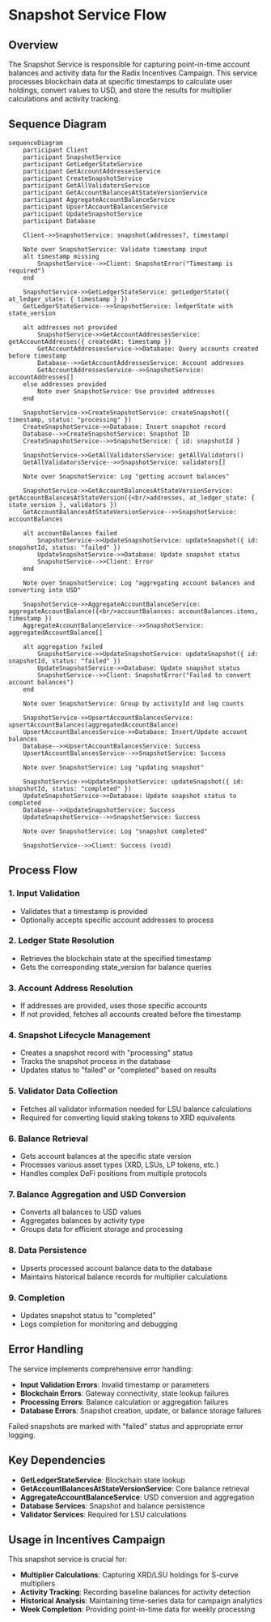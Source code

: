 # Snapshot Service Flow

## Overview

The Snapshot Service is responsible for capturing point-in-time account balances and activity data for the Radix Incentives Campaign. This service processes blockchain data at specific timestamps to calculate user holdings, convert values to USD, and store the results for multiplier calculations and activity tracking.

## Sequence Diagram

```mermaid
sequenceDiagram
    participant Client
    participant SnapshotService
    participant GetLedgerStateService
    participant GetAccountAddressesService
    participant CreateSnapshotService
    participant GetAllValidatorsService
    participant GetAccountBalancesAtStateVersionService
    participant AggregateAccountBalanceService
    participant UpsertAccountBalancesService
    participant UpdateSnapshotService
    participant Database

    Client->>SnapshotService: snapshot(addresses?, timestamp)
    
    Note over SnapshotService: Validate timestamp input
    alt timestamp missing
        SnapshotService-->>Client: SnapshotError("Timestamp is required")
    end
    
    SnapshotService->>GetLedgerStateService: getLedgerState({ at_ledger_state: { timestamp } })
    GetLedgerStateService-->>SnapshotService: ledgerState with state_version
    
    alt addresses not provided
        SnapshotService->>GetAccountAddressesService: getAccountAddresses({ createdAt: timestamp })
        GetAccountAddressesService->>Database: Query accounts created before timestamp
        Database-->>GetAccountAddressesService: Account addresses
        GetAccountAddressesService-->>SnapshotService: accountAddresses[]
    else addresses provided
        Note over SnapshotService: Use provided addresses
    end
    
    SnapshotService->>CreateSnapshotService: createSnapshot({ timestamp, status: "processing" })
    CreateSnapshotService->>Database: Insert snapshot record
    Database-->>CreateSnapshotService: Snapshot ID
    CreateSnapshotService-->>SnapshotService: { id: snapshotId }
    
    SnapshotService->>GetAllValidatorsService: getAllValidators()
    GetAllValidatorsService-->>SnapshotService: validators[]
    
    Note over SnapshotService: Log "getting account balances"
    
    SnapshotService->>GetAccountBalancesAtStateVersionService: getAccountBalancesAtStateVersion({<br/>addresses, at_ledger_state: { state_version }, validators })
    GetAccountBalancesAtStateVersionService-->>SnapshotService: accountBalances
    
    alt accountBalances failed
        SnapshotService->>UpdateSnapshotService: updateSnapshot({ id: snapshotId, status: "failed" })
        UpdateSnapshotService->>Database: Update snapshot status
        SnapshotService-->>Client: Error
    end
    
    Note over SnapshotService: Log "aggregating account balances and converting into USD"
    
    SnapshotService->>AggregateAccountBalanceService: aggregateAccountBalance({<br/>accountBalances: accountBalances.items, timestamp })
    AggregateAccountBalanceService-->>SnapshotService: aggregatedAccountBalance[]
    
    alt aggregation failed
        SnapshotService->>UpdateSnapshotService: updateSnapshot({ id: snapshotId, status: "failed" })
        UpdateSnapshotService->>Database: Update snapshot status
        SnapshotService-->>Client: SnapshotError("Failed to convert account balances")
    end
    
    Note over SnapshotService: Group by activityId and log counts
    
    SnapshotService->>UpsertAccountBalancesService: upsertAccountBalances(aggregatedAccountBalance)
    UpsertAccountBalancesService->>Database: Insert/Update account balances
    Database-->>UpsertAccountBalancesService: Success
    UpsertAccountBalancesService-->>SnapshotService: Success
    
    Note over SnapshotService: Log "updating snapshot"
    
    SnapshotService->>UpdateSnapshotService: updateSnapshot({ id: snapshotId, status: "completed" })
    UpdateSnapshotService->>Database: Update snapshot status to completed
    Database-->>UpdateSnapshotService: Success
    UpdateSnapshotService-->>SnapshotService: Success
    
    Note over SnapshotService: Log "snapshot completed"
    
    SnapshotService-->>Client: Success (void)
```

## Process Flow

### 1. Input Validation
- Validates that a timestamp is provided
- Optionally accepts specific account addresses to process

### 2. Ledger State Resolution
- Retrieves the blockchain state at the specified timestamp
- Gets the corresponding state_version for balance queries

### 3. Account Address Resolution
- If addresses are provided, uses those specific accounts
- If not provided, fetches all accounts created before the timestamp

### 4. Snapshot Lifecycle Management
- Creates a snapshot record with "processing" status
- Tracks the snapshot process in the database
- Updates status to "failed" or "completed" based on results

### 5. Validator Data Collection
- Fetches all validator information needed for LSU balance calculations
- Required for converting liquid staking tokens to XRD equivalents

### 6. Balance Retrieval
- Gets account balances at the specific state version
- Processes various asset types (XRD, LSUs, LP tokens, etc.)
- Handles complex DeFi positions from multiple protocols

### 7. Balance Aggregation and USD Conversion
- Converts all balances to USD values
- Aggregates balances by activity type
- Groups data for efficient storage and processing

### 8. Data Persistence
- Upserts processed account balance data to the database
- Maintains historical balance records for multiplier calculations

### 9. Completion
- Updates snapshot status to "completed"
- Logs completion for monitoring and debugging

## Error Handling

The service implements comprehensive error handling:

- **Input Validation Errors**: Invalid timestamp or parameters
- **Blockchain Errors**: Gateway connectivity, state lookup failures
- **Processing Errors**: Balance calculation or aggregation failures
- **Database Errors**: Snapshot creation, update, or balance storage failures

Failed snapshots are marked with "failed" status and appropriate error logging.

## Key Dependencies

- **GetLedgerStateService**: Blockchain state lookup
- **GetAccountBalancesAtStateVersionService**: Core balance retrieval
- **AggregateAccountBalanceService**: USD conversion and aggregation
- **Database Services**: Snapshot and balance persistence
- **Validator Services**: Required for LSU calculations

## Usage in Incentives Campaign

This snapshot service is crucial for:
- **Multiplier Calculations**: Capturing XRD/LSU holdings for S-curve multipliers
- **Activity Tracking**: Recording baseline balances for activity detection
- **Historical Analysis**: Maintaining time-series data for campaign analytics
- **Week Completion**: Providing point-in-time data for weekly processing

